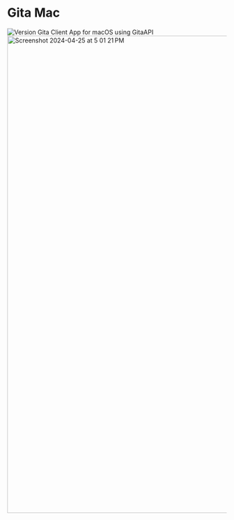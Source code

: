 # Gita Mac
<img  alt="Version"  src="https://img.shields.io/badge/version-0.3-blue.svg?cacheSeconds=2592000"  />
Gita Client App for macOS using GitaAPI


<img width="1097" alt="Screenshot 2024-04-25 at 5 01 21 PM" src="https://github.com/shubhankartrivedi/GitaMac/assets/78972053/6d97e5ee-1827-4958-90a8-e0fd004d0bcd">
